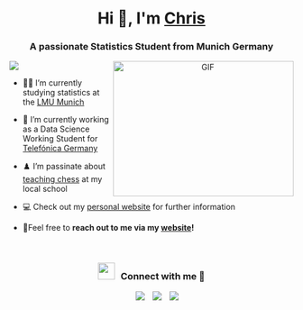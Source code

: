 <h1 align="center">Hi 👋, I'm <a href="https://christian.hobelsberger-muc.de/" target="blank">
Chris</a></h1>
<h3 align="center">A passionate Statistics Student from Munich Germany</h3>

<img src="https://views.whatilearened.today/views/github/christian-hobelsberger/christian-hobelsberger.svg?cache=remove"/>

<a target="_blank" align="center">
  <img align="right" top="500" height="240" width="320" alt="GIF" src="https://media.giphy.com/media/SWoSkN6DxTszqIKEqv/giphy.gif">
</a>

- 👨‍🎓 I’m currently studying statistics at the <a href="https://www.lmu.de/de/index.html" target="blank">LMU Munich</a>

- 💼 I’m currently working as a Data Science Working Student for <a href="https://www.telefonica.de/" target="blank">Telefónica Germany</a>

- ♟️ I’m passinate about <a href="https://gym-muc-moosach.musin.de/faecher/schachklub/" target="blank">teaching chess</a> at my local school

- 💻 Check out my <a href="https://christian.hobelsberger-muc.de/" target="blank">personal website</a> for further information

- 💬Feel free to **reach out to me via my <a href="https://christian.hobelsberger-muc.de/#contact" target="blank">website</a>!**
<br/>
<h3 align="center" > <img src="https://media.giphy.com/media/iY8CRBdQXODJSCERIr/giphy.gif" width="30" height="30" style="margin-right: 10px;">Connect with me 🤝 </h3>

<p align="center">

 <div align="center"  class="icons-social" style="margin-left: 10px;">
        <a style="margin-left: 10px;"  target="_blank" href="https://www.linkedin.com/in/christian-hobelsberger/">
			<img src="https://img.icons8.com/doodle/40/000000/linkedin--v2.png"></a>
        <a style="margin-left: 10px;" target="_blank" href="https://github.com/christian-hobelsberger">
		<img src="https://img.icons8.com/doodle/40/000000/github--v1.png"></a>
	   <a style="margin-left: 10px;" target="_blank" href="[https://dev.to/100rabhcsmc](https://christian.hobelsberger-muc.de/)">
					<img src="https://img.icons8.com/external-sketchy-juicy-fish/0.6x/external-blog-online-services-sketchy-sketchy-juicy-fish.png"></a>
      </div>

</p>
<!--
**christian-hobelsberger/christian-hobelsberger** is a ✨ _special_ ✨ repository because its `README.md` (this file) appears on your GitHub profile.

Here are some ideas to get you started:

- 🔭 I’m currently working on ...
- 🌱 I’m currently learning ...
- 👯 I’m looking to collaborate on ...
- 🤔 I’m looking for help with ...
- 💬 Ask me about ...
- 📫 How to reach me: ...
- 😄 Pronouns: ...
- ⚡ Fun fact: ...
-->
